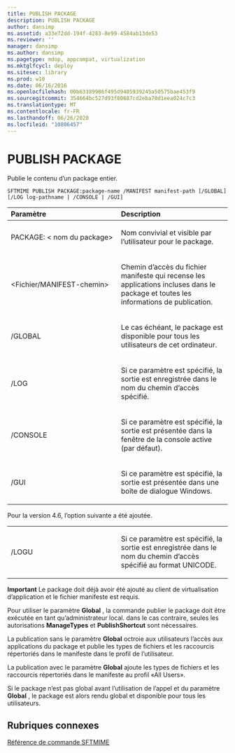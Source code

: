 ```yaml
---
title: PUBLISH PACKAGE
description: PUBLISH PACKAGE
author: dansimp
ms.assetid: a33e72dd-194f-4283-8e99-4584ab13de53
ms.reviewer: ''
manager: dansimp
ms.author: dansimp
ms.pagetype: mdop, appcompat, virtualization
ms.mktglfcycl: deploy
ms.sitesec: library
ms.prod: w10
ms.date: 06/16/2016
ms.openlocfilehash: 00b63389986f495d9405939245a50575bae453f9
ms.sourcegitcommit: 354664bc527d93f80687cd2eba70d1eea024c7c3
ms.translationtype: MT
ms.contentlocale: fr-FR
ms.lasthandoff: 06/26/2020
ms.locfileid: "10806457"
---
```

# PUBLISH PACKAGE


Publie le contenu d’un package entier.

`SFTMIME PUBLISH PACKAGE:package-name /MANIFEST manifest-path [/GLOBAL]                 [/LOG log-pathname | /CONSOLE | /GUI]`

<table>
<colgroup>
<col width="50%" />
<col width="50%" />
</colgroup>
<thead>
<tr class="header">
<th align="left">Paramètre</th>
<th align="left">Description</th>
</tr>
</thead>
<tbody>
<tr class="odd">
<td align="left"><p>PACKAGE: &lt; nom du package&gt;</p></td>
<td align="left"><p>Nom convivial et visible par l’utilisateur pour le package.</p></td>
</tr>
<tr class="even">
<td align="left"><p>&lt;Fichier/MANIFEST-chemin&gt;</p></td>
<td align="left"><p>Chemin d’accès du fichier manifeste qui recense les applications incluses dans le package et toutes les informations de publication.</p></td>
</tr>
<tr class="odd">
<td align="left"><p>/GLOBAL</p></td>
<td align="left"><p>Le cas échéant, le package est disponible pour tous les utilisateurs de cet ordinateur.</p></td>
</tr>
<tr class="even">
<td align="left"><p>/LOG</p></td>
<td align="left"><p>Si ce paramètre est spécifié, la sortie est enregistrée dans le nom du chemin d’accès spécifié.</p></td>
</tr>
<tr class="odd">
<td align="left"><p>/CONSOLE</p></td>
<td align="left"><p>Si ce paramètre est spécifié, la sortie est présentée dans la fenêtre de la console active (par défaut).</p></td>
</tr>
<tr class="even">
<td align="left"><p>/GUI</p></td>
<td align="left"><p>Si ce paramètre est spécifié, la sortie est présentée dans une boîte de dialogue Windows.</p></td>
</tr>
</tbody>
</table>

 

Pour la version 4.6, l’option suivante a été ajoutée.

<table>
<colgroup>
<col width="50%" />
<col width="50%" />
</colgroup>
<tbody>
<tr class="odd">
<td align="left"><p>/LOGU</p></td>
<td align="left"><p>Si ce paramètre est spécifié, la sortie est enregistrée dans le nom du chemin d’accès spécifié au format UNICODE.</p></td>
</tr>
</tbody>
</table>

 

**Important**  Le package doit déjà avoir été ajouté au client de virtualisation d’application et le fichier manifeste est requis.

Pour utiliser le paramètre **Global** , la commande publier le package doit être exécutée en tant qu’administrateur local. dans le cas contraire, seules les autorisations **ManageTypes** et **PublishShortcut** sont nécessaires.

La publication sans le paramètre **Global** octroie aux utilisateurs l’accès aux applications du package et publie les types de fichiers et les raccourcis répertoriés dans le manifeste dans le profil de l’utilisateur.

La publication avec le paramètre **Global** ajoute les types de fichiers et les raccourcis répertoriés dans le manifeste au profil «All Users».

Si le package n’est pas global avant l’utilisation de l’appel et du paramètre **Global** , le package est alors rendu global et disponible pour tous les utilisateurs.

 

## Rubriques connexes


[Référence de commande SFTMIME](sftmime--command-reference.md)

 

 





